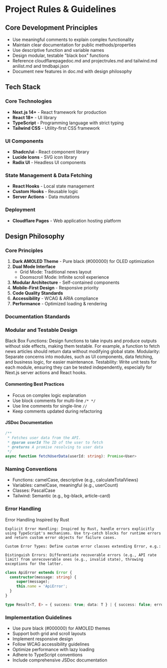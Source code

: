 # Project Rules & Guidelines

## Core Development Principles
- Use meaningful comments to explain complex functionality
- Maintain clear documentation for public methods/properties
- Use descriptive function and variable names
- Design modular, testable "black box" functions
- Reference cloudflarepagedoc.md and projectrules.md and tailwind.md anilist.md and tmdbapi.json
- Document new features in doc.md with design philosophy

## Tech Stack

### Core Technologies
- **Next.js 14+** - React framework for production
- **React 18+** - UI library
- **TypeScript** - Programming language with strict typing
- **Tailwind CSS** - Utility-first CSS framework

### UI Components
- **Shadcn/ui** - React component library
- **Lucide Icons** - SVG icon library
- **Radix UI** - Headless UI components

### State Management & Data Fetching
- **React Hooks** - Local state management
- **Custom Hooks** - Reusable logic
- **Server Actions** - Data mutations

### Deployment
- **Cloudflare Pages** - Web application hosting platform

## Design Philosophy

### Core Principles
1. **Dark AMOLED Theme** - Pure black (#000000) for OLED optimization
2. **Dual Mode Interface**
    - Grid Mode: Traditional news layout
    - Doomscroll Mode: Infinite scroll experience
3. **Modular Architecture** - Self-contained components
4. **Mobile-First Design** - Responsive priority
5. **Code Quality Standards**
6. **Accessibility** - WCAG & ARIA compliance
7. **Performance** - Optimized loading & rendering

### Documentation Standards

### Modular and Testable Design

Black Box Functions: Design functions to take inputs and produce outputs without side effects, making them testable. For example, a function to fetch news articles should return data without modifying global state.
Modularity: Separate concerns into modules, such as UI components, data fetching, and business logic, for easier maintenance.
Testability: Write unit tests for each module, ensuring they can be tested independently, especially for Next.js server actions and React hooks.

#### Commenting Best Practices
- Focus on complex logic explanation
- Use block comments for multi-line `/* */`
- Use line comments for single-line `//`
- Keep comments updated during refactoring

#### JSDoc Documentation
```typescript
/**
 * Fetches user data from the API.
 * @param userId The ID of the user to fetch
 * @returns A promise resolving to user data
 */
async function fetchUserData(userId: string): Promise<User>
```

### Naming Conventions
- Functions: camelCase, descriptive (e.g., calculateTotalViews)
- Variables: camelCase, meaningful (e.g., userCount)
- Classes: PascalCase
- Tailwind: Semantic (e.g., bg-black, article-card)

### Error Handling 

Error Handling Inspired by Rust

    Explicit Error Handling: Inspired by Rust, handle errors explicitly using TypeScript's mechanisms. Use try-catch blocks for runtime errors and return custom error objects for failure cases.

    Custom Error Types: Define custom error classes extending Error, e.g.:

    Distinguish Errors: Differentiate recoverable errors (e.g., API rate limit) from unrecoverable ones (e.g., invalid state), throwing exceptions for the latter.

```typescript
class ApiError extends Error {
  constructor(message: string) {
     super(message);
     this.name = 'ApiError';
  }
}

type Result<T, E> = { success: true; data: T } | { success: false; error: E };
```

### Implementation Guidelines
- Use pure black (#000000) for AMOLED themes
- Support both grid and scroll layouts
- Implement responsive design
- Follow WCAG accessibility guidelines
- Optimize performance with lazy loading
- Adhere to TypeScript conventions
- Include comprehensive JSDoc documentation

